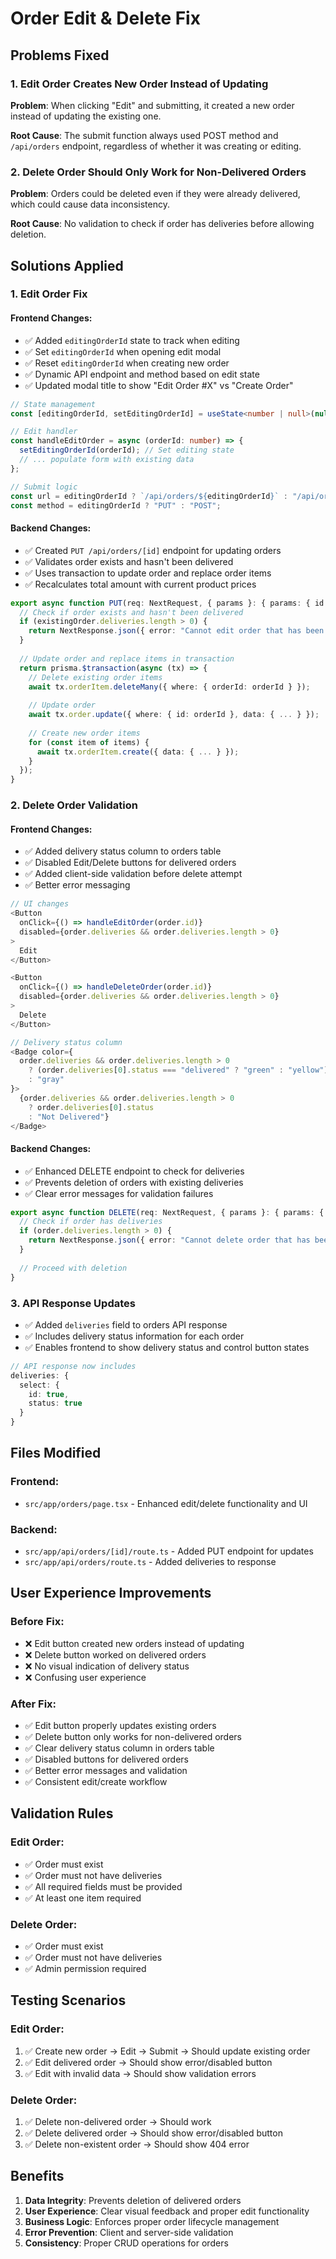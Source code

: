 # Order Edit & Delete Fix

## Problems Fixed

### 1. Edit Order Creates New Order Instead of Updating
**Problem**: When clicking "Edit" and submitting, it created a new order instead of updating the existing one.

**Root Cause**: The submit function always used POST method and `/api/orders` endpoint, regardless of whether it was creating or editing.

### 2. Delete Order Should Only Work for Non-Delivered Orders
**Problem**: Orders could be deleted even if they were already delivered, which could cause data inconsistency.

**Root Cause**: No validation to check if order has deliveries before allowing deletion.

## Solutions Applied

### 1. Edit Order Fix

#### Frontend Changes:
- ✅ Added `editingOrderId` state to track when editing
- ✅ Set `editingOrderId` when opening edit modal
- ✅ Reset `editingOrderId` when creating new order
- ✅ Dynamic API endpoint and method based on edit state
- ✅ Updated modal title to show "Edit Order #X" vs "Create Order"

```typescript
// State management
const [editingOrderId, setEditingOrderId] = useState<number | null>(null);

// Edit handler
const handleEditOrder = async (orderId: number) => {
  setEditingOrderId(orderId); // Set editing state
  // ... populate form with existing data
};

// Submit logic
const url = editingOrderId ? `/api/orders/${editingOrderId}` : "/api/orders";
const method = editingOrderId ? "PUT" : "POST";
```

#### Backend Changes:
- ✅ Created `PUT /api/orders/[id]` endpoint for updating orders
- ✅ Validates order exists and hasn't been delivered
- ✅ Uses transaction to update order and replace order items
- ✅ Recalculates total amount with current product prices

```typescript
export async function PUT(req: NextRequest, { params }: { params: { id: string } }) {
  // Check if order exists and hasn't been delivered
  if (existingOrder.deliveries.length > 0) {
    return NextResponse.json({ error: "Cannot edit order that has been delivered" }, { status: 400 });
  }
  
  // Update order and replace items in transaction
  return prisma.$transaction(async (tx) => {
    // Delete existing order items
    await tx.orderItem.deleteMany({ where: { orderId: orderId } });
    
    // Update order
    await tx.order.update({ where: { id: orderId }, data: { ... } });
    
    // Create new order items
    for (const item of items) {
      await tx.orderItem.create({ data: { ... } });
    }
  });
}
```

### 2. Delete Order Validation

#### Frontend Changes:
- ✅ Added delivery status column to orders table
- ✅ Disabled Edit/Delete buttons for delivered orders
- ✅ Added client-side validation before delete attempt
- ✅ Better error messaging

```typescript
// UI changes
<Button 
  onClick={() => handleEditOrder(order.id)}
  disabled={order.deliveries && order.deliveries.length > 0}
>
  Edit
</Button>

<Button 
  onClick={() => handleDeleteOrder(order.id)}
  disabled={order.deliveries && order.deliveries.length > 0}
>
  Delete
</Button>

// Delivery status column
<Badge color={
  order.deliveries && order.deliveries.length > 0 
    ? (order.deliveries[0].status === "delivered" ? "green" : "yellow")
    : "gray"
}>
  {order.deliveries && order.deliveries.length > 0 
    ? order.deliveries[0].status 
    : "Not Delivered"}
</Badge>
```

#### Backend Changes:
- ✅ Enhanced DELETE endpoint to check for deliveries
- ✅ Prevents deletion of orders with existing deliveries
- ✅ Clear error messages for validation failures

```typescript
export async function DELETE(req: NextRequest, { params }: { params: { id: string } }) {
  // Check if order has deliveries
  if (order.deliveries.length > 0) {
    return NextResponse.json({ error: "Cannot delete order that has been delivered" }, { status: 400 });
  }
  
  // Proceed with deletion
}
```

### 3. API Response Updates
- ✅ Added `deliveries` field to orders API response
- ✅ Includes delivery status information for each order
- ✅ Enables frontend to show delivery status and control button states

```typescript
// API response now includes
deliveries: {
  select: {
    id: true,
    status: true
  }
}
```

## Files Modified

### Frontend:
- `src/app/orders/page.tsx` - Enhanced edit/delete functionality and UI

### Backend:
- `src/app/api/orders/[id]/route.ts` - Added PUT endpoint for updates
- `src/app/api/orders/route.ts` - Added deliveries to response

## User Experience Improvements

### Before Fix:
- ❌ Edit button created new orders instead of updating
- ❌ Delete button worked on delivered orders
- ❌ No visual indication of delivery status
- ❌ Confusing user experience

### After Fix:
- ✅ Edit button properly updates existing orders
- ✅ Delete button only works for non-delivered orders
- ✅ Clear delivery status column in orders table
- ✅ Disabled buttons for delivered orders
- ✅ Better error messages and validation
- ✅ Consistent edit/create workflow

## Validation Rules

### Edit Order:
- ✅ Order must exist
- ✅ Order must not have deliveries
- ✅ All required fields must be provided
- ✅ At least one item required

### Delete Order:
- ✅ Order must exist
- ✅ Order must not have deliveries
- ✅ Admin permission required

## Testing Scenarios

### Edit Order:
1. ✅ Create new order → Edit → Submit → Should update existing order
2. ✅ Edit delivered order → Should show error/disabled button
3. ✅ Edit with invalid data → Should show validation errors

### Delete Order:
1. ✅ Delete non-delivered order → Should work
2. ✅ Delete delivered order → Should show error/disabled button
3. ✅ Delete non-existent order → Should show 404 error

## Benefits

1. **Data Integrity**: Prevents deletion of delivered orders
2. **User Experience**: Clear visual feedback and proper edit functionality
3. **Business Logic**: Enforces proper order lifecycle management
4. **Error Prevention**: Client and server-side validation
5. **Consistency**: Proper CRUD operations for orders
